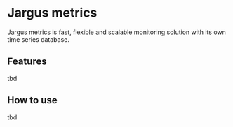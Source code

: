 # Jargus metrics

Jargus metrics is fast, flexible and scalable monitoring solution with its own time series database.

## Features

tbd

## How to use

tbd

